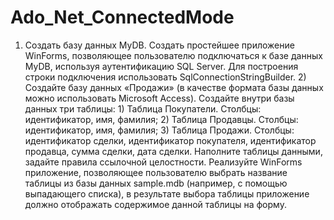 # Ado_Net_ConnectedMode
1) Создать базу данных MyDB. Создать простейшее приложение WinForms, позволяющее пользователю подключаться к базе данных MyDB, используя аутентификацию SQL Server. Для построения строки подключения использовать SqlConnectionStringBuilder.       2) Создайте базу данных «Продажи» (в качестве формата базы данных можно использовать Microsoft Access). Создайте внутри базы данных три таблицы: 1) Таблица Покупатели. Столбцы: идентификатор, имя, фамилия; 2) Таблица Продавцы. Столбцы: идентификатор, имя, фамилия; 3) Таблица Продажи. Столбцы: идентификатор сделки, идентификатор покупателя, идентификатор продавца, сумма сделки, дата сделки. Наполните таблицы данными, задайте правила ссылочной целостности. Реализуйте WinForms приложение, позволяющее пользователю выбрать название таблицы из базы данных sample.mdb (например, с помощью выпадающего списка), в результате выбора таблицы приложение должно отображать содержимое данной таблицы на форму.
